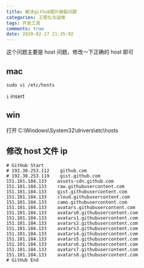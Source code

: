 ```yaml
---
title: 解决github图片破裂问题
categories: 工程化与运维
tags: 开发工具
comments: true
date: 2020-02-17 21:35:02
---
```

这个问题主要是 host 问题，修改一下正确的 host 即可

## mac

`sudo vi /etc/hosts`

`i` insert

## win

打开 C:\Windows\System32\drivers\etc\hosts

## 修改 host 文件 ip

```
# GitHub Start
# 192.30.253.112    github.com
# 192.30.253.119    gist.github.com
151.101.184.133    assets-cdn.github.com
151.101.184.133    raw.githubusercontent.com
151.101.184.133    gist.githubusercontent.com
151.101.184.133    cloud.githubusercontent.com
151.101.184.133    camo.githubusercontent.com
151.101.184.133    avatars.githubusercontent.com
151.101.184.133    avatars0.githubusercontent.com
151.101.184.133    avatars1.githubusercontent.com
151.101.184.133    avatars2.githubusercontent.com
151.101.184.133    avatars3.githubusercontent.com
151.101.184.133    avatars4.githubusercontent.com
151.101.184.133    avatars5.githubusercontent.com
151.101.184.133    avatars6.githubusercontent.com
151.101.184.133    avatars7.githubusercontent.com
151.101.184.133    avatars8.githubusercontent.com
# GitHub End 
```
